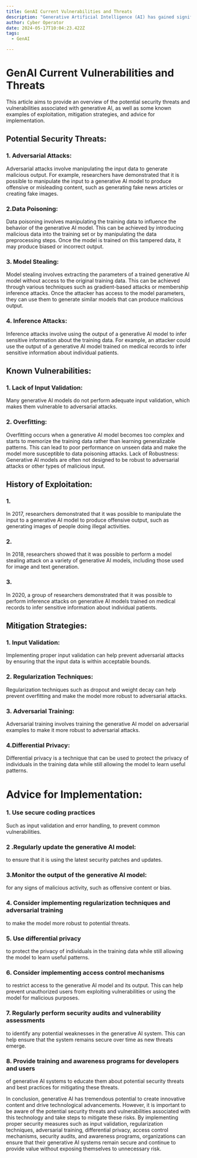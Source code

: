 ```yaml
---
title: GenAI Current Vulnerabilities and Threats
description: "Generative Artificial Intelligence (AI) has gained significant attention in recent years due to its potential to create new and innovative content, such as images, music, and text. However, as with any technology, generative AI is not immune to security threats and vulnerabilities. "
author: Cyber Operator
date: 2024-05-17T10:04:23.422Z
tags:
  - GenAI

---
```

# GenAI Current Vulnerabilities and Threats

This article aims to provide an overview of the potential security threats and vulnerabilities associated with generative AI, as well as some known examples of exploitation, mitigation strategies, and advice for implementation.

## Potential Security Threats:
### 1. Adversarial Attacks:

Adversarial attacks involve manipulating the input data to generate malicious output. For example, researchers have demonstrated that it is possible to manipulate the input to a generative AI model to produce offensive or misleading content, such as generating fake news articles or creating fake images.

### 2.Data Poisoning:

Data poisoning involves manipulating the training data to influence the behavior of the generative AI model. This can be achieved by introducing malicious data into the training set or by manipulating the data preprocessing steps. Once the model is trained on this tampered data, it may produce biased or incorrect output.

### 3. Model Stealing:

Model stealing involves extracting the parameters of a trained generative AI model without access to the original training data. This can be achieved through various techniques such as gradient-based attacks or membership inference attacks. Once the attacker has access to the model parameters, they can use them to generate similar models that can produce malicious output.

### 4. Inference Attacks:

Inference attacks involve using the output of a generative AI model to infer sensitive information about the training data. For example, an attacker could use the output of a generative AI model trained on medical records to infer sensitive information about individual patients.

## Known Vulnerabilities:

### 1. Lack of Input Validation:

Many generative AI models do not perform adequate input validation, which makes them vulnerable to adversarial attacks.

### 2. Overfitting:

Overfitting occurs when a generative AI model becomes too complex and starts to memorize the training data rather than learning generalizable patterns. This can lead to poor performance on unseen data and make the model more susceptible to data poisoning attacks.
Lack of Robustness: Generative AI models are often not designed to be robust to adversarial attacks or other types of malicious input.

## History of Exploitation:

### 1.
In 2017, researchers demonstrated that it was possible to manipulate the input to a generative AI model to produce offensive output, such as generating images of people doing illegal activities.

### 2.

In 2018, researchers showed that it was possible to perform a model stealing attack on a variety of generative AI models, including those used for image and text generation.

### 3.
In 2020, a group of researchers demonstrated that it was possible to perform inference attacks on generative AI models trained on medical records to infer sensitive information about individual patients.

## Mitigation Strategies:
### 1. Input Validation:

Implementing proper input validation can help prevent adversarial attacks by ensuring that the input data is within acceptable bounds.

### 2. Regularization Techniques:

Regularization techniques such as dropout and weight decay can help prevent overfitting and make the model more robust to adversarial attacks.

### 3. Adversarial Training:

Adversarial training involves training the generative AI model on adversarial examples to make it more robust to adversarial attacks.

### 4.Differential Privacy:

Differential privacy is a technique that can be used to protect the privacy of individuals in the training data while still allowing the model to learn useful patterns.

# Advice for Implementation:

### 1. Use secure coding practices
Such as input validation and error handling, to prevent common vulnerabilities.

### 2 .Regularly update the generative AI model:

to ensure that it is using the latest security patches and updates.

### 3.Monitor the output of the generative AI model:

for any signs of malicious activity, such as offensive content or bias.

### 4. Consider implementing regularization techniques and adversarial training

to make the model more robust to potential threats.

### 5. Use differential privacy

to protect the privacy of individuals in the training data while still allowing the model to learn useful patterns.

### 6. Consider implementing access control mechanisms

to restrict access to the generative AI model and its output. This can help prevent unauthorized users from exploiting vulnerabilities or using the model for malicious purposes.

### 7. Regularly perform security audits and vulnerability assessments

to identify any potential weaknesses in the generative AI system. This can help ensure that the system remains secure over time as new threats emerge.

### 8. Provide training and awareness programs for developers and users

of generative AI systems to educate them about potential security threats and best practices for mitigating these threats.

In conclusion, generative AI has tremendous potential to create innovative content and drive technological advancements. However, it is important to be aware of the potential security threats and vulnerabilities associated with this technology and take steps to mitigate these risks. By implementing proper security measures such as input validation, regularization techniques, adversarial training, differential privacy, access control mechanisms, security audits, and awareness programs, organizations can ensure that their generative AI systems remain secure and continue to provide value without exposing themselves to unnecessary risk.
